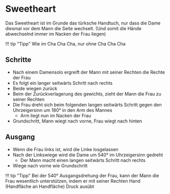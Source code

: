 # Sweetheart

Das Sweetheart ist im Grunde das türksche Handtuch, nur dass die Dame diesmal vor dem Mann die Seite wechselt. (Und somit die Hände abwechselnd immer im Nacken der Frau liegen)

!!! tip "Tipp"
    Wie im Cha Cha Cha, nur ohne Cha Cha Cha

## Schritte

-   Nach einem Damensolo ergreift der Mann mit seiner Rechten die Rechte der Frau
-   Es folgt ein langer seitwärts Schritt nach rechts
-   Beide wiegen zurück
-   Beim der Zurückverlagerung des gewichts, zieht der Mann die Frau zu seiner Rechten
-   Die Frau dreht sich beim folgenden langen seitwärts Schritt gegen den Uhrzeigersinn um 180° in den Arm des Mannes
    -   Arm liegt nun im Nacken der Frau
-   Grundschritt, Mann wiegt nach vorne, Frau wiegt nach hinten

## Ausgang

-   Wenn die Frau links ist, wird die Linke losgelassen
-   Nach der Linkswiege wird die Dame um 540° im Uhrzeigersinn gedreht
    -   Der Mann macht einen langen seitwärts Schritt nach rechts
-   Wiege nach vorne wie Grundschritt

!!! tip "Tipp"
    Bei der 540° Ausgangsdrehung der Frau, kann der Mann die Frau wesentlich unterstützen, indem er mit seiner Rechten Hand (Handfläche an Handfläche) Druck ausübt
